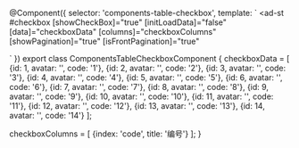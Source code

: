 @Component({
  selector: 'components-table-checkbox',
  template: `
  <ad-st
    #checkbox
    [showCheckBox]="true"
    [initLoadData]="false"
    [data]="checkboxData"
    [columns]="checkboxColumns"
    [showPagination]="true"
    [isFrontPagination]="true"
  >
  </ad-st>
  `
})
export class ComponentsTableCheckboxComponent {
  checkboxData = [
      {id: 1, avatar: '', code: '1'},
      {id: 2, avatar: '', code: '2'},
      {id: 3, avatar: '', code: '3'},
      {id: 4, avatar: '', code: '4'},
      {id: 5, avatar: '', code: '5'},
      {id: 6, avatar: '', code: '6'},
      {id: 7, avatar: '', code: '7'},
      {id: 8, avatar: '', code: '8'},
      {id: 9, avatar: '', code: '9'},
      {id: 10, avatar: '', code: '10'},
      {id: 11, avatar: '', code: '11'},
      {id: 12, avatar: '', code: '12'},
      {id: 13, avatar: '', code: '13'},
      {id: 14, avatar: '', code: '14'}
  ];
  
  checkboxColumns = [
      {index: 'code', title: '编号'}
  ];
}
